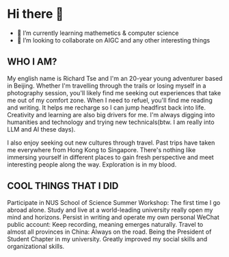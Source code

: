 # Hi there 👋

- 🌱 I’m currently learning mathemetics & computer science
- 👯 I’m looking to collaborate on AIGC and any other interesting things

## WHO I AM?
My english name is Richard Tse and I'm an 20-year young adventurer based in Beijing. Whether I'm travelling through the trails or losing myself in a photography session, you'll likely find me seeking out experiences that take me out of my comfort zone.
When I need to refuel, you'll find me reading and writing. It helps me recharge so I can jump headfirst back into life. Creativity and learning are also big drivers for me. I'm always digging into humanities and technology and trying new technicals(btw. I am really into LLM and AI these days).

I also enjoy seeking out new cultures through travel. Past trips have taken me everywhere from Hong Kong to Singapore. There's nothing like immersing yourself in different places to gain fresh perspective and meet interesting people along the way. Exploration is in my blood.

## COOL THINGS THAT I DID
Participate in NUS School of Science Summer Workshop: The first time I go abroad alone. Study and live at a world-leading university really open my mind and horizons.
Persist in writing and operate my own personal WeChat public account: Keep recording, meaning emerges naturally.
Travel to almost all provinces in China: Always on the road.
Being the President of Student Chapter in my university. Greatly improved my social skills and organizational skills.

<!--
**jxTse/jxTse** is a ✨ _special_ ✨ repository because its `README.md` (this file) appears on your GitHub profile.

Here are some ideas to get you started:

- 🌱 I’m currently learning mathemetics & computer science
- 👯 I’m looking to collaborate on AIGC and any other interesting things
- 🤔 I’m looking for help with ...
- 💬 Ask me about ...
- 📫 How to reach me: jxTse@outlook.com
- 😄 Pronouns: ...
- ⚡ Fun fact: ...
-->
